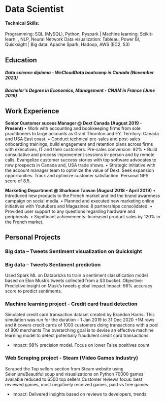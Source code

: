 # Data Scientist

#### Technical Skills: 
Programming: SQL (MySQL), Python, Pyspark  | Machine learning: Scikit-learn, , NLP, Neural Network
Data visualization: Tableau, Power BI, Quicksight | Big data: Apache Spark, Hadoop, AWS (EC2, S3)


## Education
##### Data science diploma - WeCloudData bootcamp in Canada (_November 2023_)
##### Bachelor's Degree in Economics, Management - CNAM in France (_June 2019_)

## Work Experience
**Senior Customer sucess Manager @ Dext Canada (August 2019 - Present)**
•	Work with accounting and bookkeeping firms from sole practitioners to large accounts as Grant Thornton and EY. Territory: Canada and USA East coast.
•	Conduct technical pre-sales and post-sales onboarding trainings, build engagement and retention plans across firms with executives, IT and their customers. Pre-sales conversion: 92%
•	Build consultative and process improvement sessions in-person and by remote calls. Evangelize customer success stories with top software advocates to new prospects in Canada and, USA trade shows.
•	Strategic initiative with the account manager team to optimize the value of Dext. Seek expansion opportunities. Track and optimize customer satisfaction. Personal NPS score of 8.5.


**Marketing Department @ Sharkoon Taiwan (August 2018 - April 2019)**
•	Introduced new products to the French market and led the brand awareness campaign on social media. 
•	Planned and executed new marketing online initiatives with Youtubers and Magazines: 8 partnerships consolidated. 
•	Provided user support to any questions regarding hardware and peripherals. 
•	Significant achievements: Increased product sales by 120% in the French market.


## Personal Projects

### Big data – Tweets Sentiment visualization on Quicksight

### Big data – Tweets Sentiment prediction
Used Spark ML on Databricks to train a sentiment classification model based on Elon Musk’s tweets collected from a S3 bucket. 
Objective: Predictive insight on Musk’s tweets global impact
Impact: 96% accuracy score to predict sentiments.

### Machine learning project - Credit card fraud detection 
Simulated credit card transaction dataset created by Brandon Harris. This simulation was run for the duration - 1 Jan 2019 to 31 Dec 2020
+1M rows and it covers credit cards of 1000 customers doing transactions with a pool of 800 merchants
The overarching goal is to devise an effective machine learning model to detect potentially fraudulent credit card transactions
- Impact: 98% precision model. Focus on lower False positives count

### Web Scraping project - Steam (Video Games Industry)
Scraped the Top sellers section from Steam website using Selenium/Beautiful soup and visualizations on Python
70000 games available reduced to 6500 top sellers
Customer reviews focus: best reviewed games, most negatively received games, paid vs free games
- Impact: Delivered insights based on reviews to developers, trends



